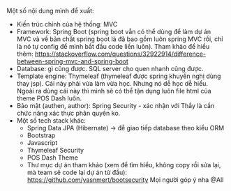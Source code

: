 Một số nội dung mình đề xuất:
- Kiến trúc chính của hệ thống: MVC
- Framework: Spring Boot (spring boot vẫn có thể dùng để làm dự án MVC và về bản chất spring boot là đã bao gồm luôn spring MVC rồi, chỉ là nó tự config để mình bắt đầu code liền luôn). Tham khảo để hiểu thêm: https://stackoverflow.com/questions/32922914/difference-between-spring-mvc-and-spring-boot
- Database: gì cũng được. SQL server cho quen nhanh cũng được.
- Template engine: Thymeleaf (thymeleaf  được spring khuyến nghị dùng thay jsp). Cái này phải vừa làm vừa học. Nhưng nó dễ học dễ hiểu. Ngoài ra dùng cái này thì mình sẽ có thể tận dụng luôn file html của theme POS Dash luôn.
- Bảo mật (authen, author): Spring Security - xác nhận với Thầy là cần chức năng xác thực phân quyền ko.
- Một số tech stack khác: 
    + Spring Data JPA (Hibernate) -> để giao tiếp database theo kiểu ORM
    + Bootstrap
    + Javascript
    + Thymeleaf Security
    +  POS Dash Theme
    +  Thư mục dự án tham khảo (xem để tìm hiểu, không copy rồi sửa lại, mà team sẽ code lại dự án từ đầu):   https://github.com/yasnmert/bootsecurity
Mọi người góp ý nha @All

